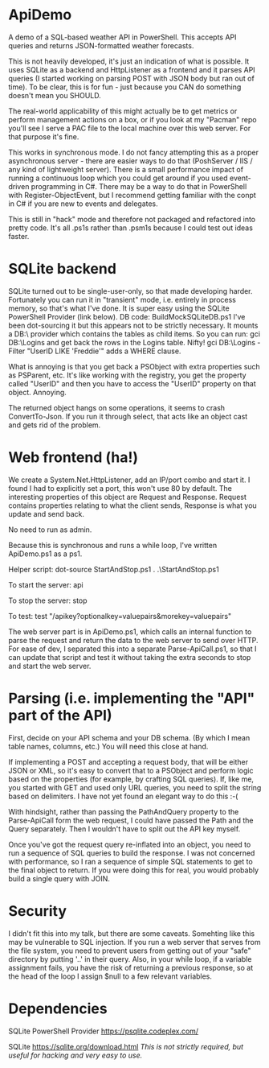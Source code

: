 # ApiDemo

A demo of a SQL-based weather API in PowerShell. This accepts API queries and returns JSON-formatted weather forecasts.

This is not heavily developed, it's just an indication of what is possible. It uses SQLite as a backend and HttpListener as a frontend and it parses API queries (I started working on parsing POST with JSON body but ran out of time). To be clear, this is for fun - just because you CAN do something doesn't mean you SHOULD.

The real-world applicability of this might actually be to get metrics or perform management actions on a box, or if you look at my "Pacman" repo you'll see I serve a PAC file to the local machine over this web server. For that purpose it's fine.

This works in synchronous mode. I do not fancy attempting this as a proper asynchronous server - there are easier ways to do that (PoshServer / IIS / any kind of lightweight server). There is a small performance impact of running a continuous loop which you could get around if you used event-driven programming in C#. There may be a way to do that in PowerShell with Register-ObjectEvent, but I recommend getting familiar with the conpt in C# if you are new to events and delegates.

This is still in "hack" mode and therefore not packaged and refactored into pretty code. It's all .ps1s rather than .psm1s because I could test out ideas faster.


# SQLite backend

SQLite turned out to be single-user-only, so that made developing harder. Fortunately you can run it in "transient" mode, i.e. entirely in process memory, so that's what I've done. It is super easy using the SQLite PowerShell Provider (link below). DB code:
    BuildMockSQLiteDB.ps1
I've been dot-sourcing it but this appears not to be strictly necessary. It mounts a DB:\ provider which contains the tables as child items. So you can run:
    gci DB:\Logins
and get back the rows in the Logins table. Nifty!
    gci DB:\Logins -Filter "UserID LIKE 'Freddie'"
adds a WHERE clause.

What is annoying is that you get back a PSObject with extra properties such as PSParent, etc. It's like working with the registry, you get the property called "UserID" and then you have to access the "UserID" property on that object. Annoying.

The returned object hangs on some operations, it seems to crash ConvertTo-Json. If you run it through select, that acts like an object cast and gets rid of the problem.


# Web frontend (ha!)

We create a System.Net.HttpListener, add an IP/port combo and start it. I found I had to explicitly set a port, this won't use 80 by default. The interesting properties of this object are Request and Response. Request contains properties relating to what the client sends, Response is what you update and send back.

No need to run as admin.

Because this is synchronous and runs a while loop, I've written ApiDemo.ps1 as a ps1.

Helper script: dot-source StartAndStop.ps1
   . .\StartAndStop.ps1

To start the server:
    api

To stop the server:
   stop
   
To test:
   test "/apikey?optionalkey=valuepairs&morekey=valuepairs"
    
The web server part is in ApiDemo.ps1, which calls an internal function to parse the request and return the data to the web server to send over HTTP. For ease of dev, I separated this into a separate Parse-ApiCall.ps1, so that I can update that script and test it without taking the extra seconds to stop and start the web server.


# Parsing (i.e. implementing the "API" part of the API)

First, decide on your API schema and your DB schema. (By which I mean table names, columns, etc.) You will need this close at hand.

If implementing a POST and accepting a request body, that will be either JSON or XML, so it's easy to convert that to a PSObject and perform logic based on the properties (for example, by crafting SQL queries). If, like me, you started with GET and used only URL queries, you need to split the string based on delimiters. I have not yet found an elegant way to do this :-(

With hindsight, rather than passing the PathAndQuery property to the Parse-ApiCall form the web request, I could have passed the Path and the Query separately. Then I wouldn't have to split out the API key myself.

Once you've got the request query re-inflated into an object, you need to run a sequence of SQL queries to build the response. I was not concerned with performance, so I ran a sequence of simple SQL statements to get to the final object to return. If you were doing this for real, you would probably build a single query with JOIN.


# Security

I didn't fit this into my talk, but there are some caveats. Somehting like this may be vulnerable to SQL injection. If you run a web server that serves from the file system, you need to prevent users from getting out of your "safe" directory by putting '..' in their query. Also, in your while loop, if a variable assignment fails, you have the risk of returning a previous response, so at the head of the loop I assign $null to a few relevant variables.


# Dependencies

SQLite PowerShell Provider
https://psqlite.codeplex.com/


SQLite
https://sqlite.org/download.html
*This is not strictly required, but useful for hacking and very easy to use.*
